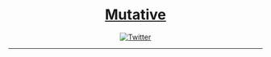 <span align="center">

# [Mutative](https://mutative.co/)

[![Twitter](https://img.shields.io/badge/Twitter-black?logo=twitter&logoColor=white)](https://twitter.com/Mutative_)

---
  
